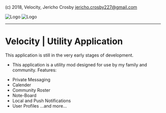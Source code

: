 (c) 2018, Velocity, Jericho Crosby <jericho.crosby227@gmail.com>

![Logo](https://i.imgur.com/F3116JK.png) ![Logo](https://i.imgur.com/v2Wxz8E.png) 

- - - -
# Velocity | Utility Application

This application is still in the very early stages of development.
- This application is a utility mod designed for use by my family and community.
Features:
* Private Messaging
* Calender
* Community Roster
* Note-Board
* Local and Push Notifications
* User Profiles
...and more...
